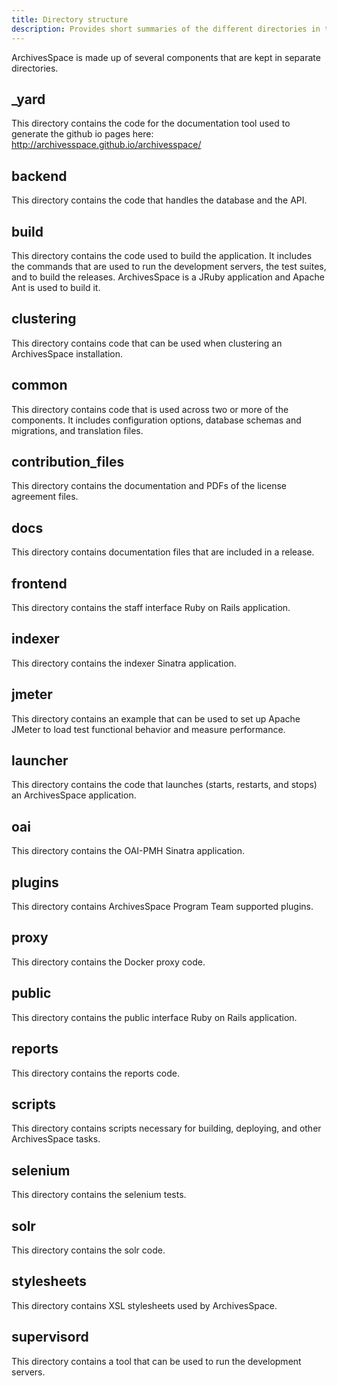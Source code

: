 ```yaml
---
title: Directory structure
description: Provides short summaries of the different directories in the ArchivesSpace codebase.
---
```


ArchivesSpace is made up of several components that are kept in separate directories.

## \_yard

This directory contains the code for the documentation tool used to generate the github io pages here: http://archivesspace.github.io/archivesspace/

## backend

This directory contains the code that handles the database and the API.

## build

This directory contains the code used to build the application. It includes the commands that are used to run the development servers, the test suites, and to build the releases. ArchivesSpace is a JRuby application and Apache Ant is used to build it.

## clustering

This directory contains code that can be used when clustering an ArchivesSpace installation.

## common

This directory contains code that is used across two or more of the components. It includes configuration options, database schemas and migrations, and translation files.

## contribution_files

This directory contains the documentation and PDFs of the license agreement files.

## docs

This directory contains documentation files that are included in a release.

## frontend

This directory contains the staff interface Ruby on Rails application.

## indexer

This directory contains the indexer Sinatra application.

## jmeter

This directory contains an example that can be used to set up Apache JMeter to load test functional behavior and measure performance.

## launcher

This directory contains the code that launches (starts, restarts, and stops) an ArchivesSpace application.

## oai

This directory contains the OAI-PMH Sinatra application.

## plugins

This directory contains ArchivesSpace Program Team supported plugins.

## proxy

This directory contains the Docker proxy code.

## public

This directory contains the public interface Ruby on Rails application.

## reports

This directory contains the reports code.

## scripts

This directory contains scripts necessary for building, deploying, and other ArchivesSpace tasks.

## selenium

This directory contains the selenium tests.

## solr

This directory contains the solr code.

## stylesheets

This directory contains XSL stylesheets used by ArchivesSpace.

## supervisord

This directory contains a tool that can be used to run the development servers.
